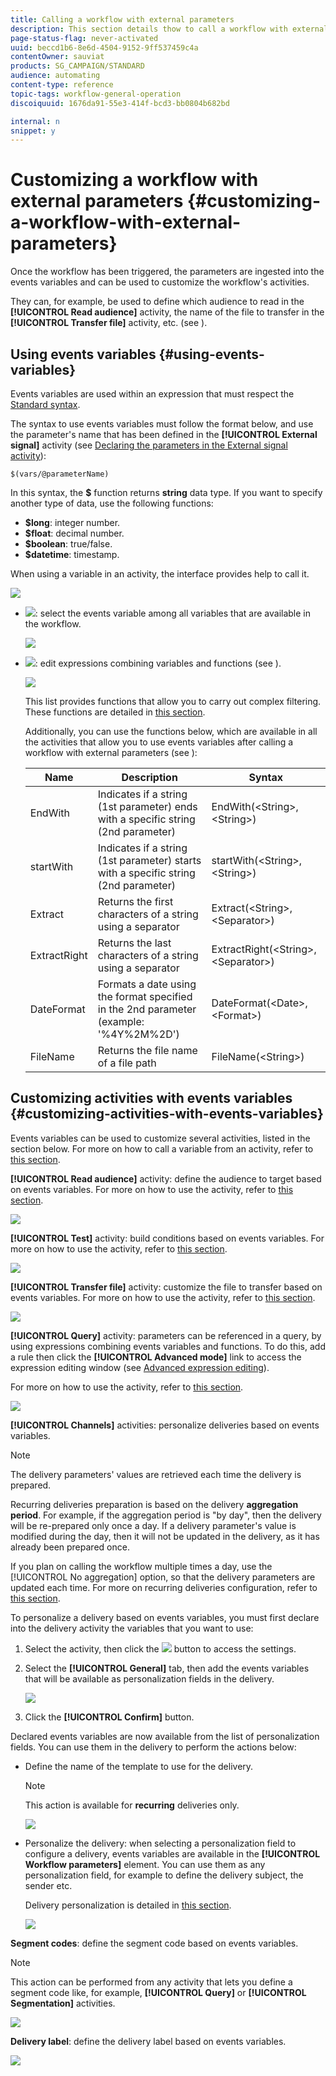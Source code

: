 ```yaml
---
title: Calling a workflow with external parameters
description: This section details thow to call a workflow with external parameters.
page-status-flag: never-activated
uuid: beccd1b6-8e6d-4504-9152-9ff537459c4a
contentOwner: sauviat
products: SG_CAMPAIGN/STANDARD
audience: automating
content-type: reference
topic-tags: workflow-general-operation
discoiquuid: 1676da91-55e3-414f-bcd3-bb0804b682bd

internal: n
snippet: y
---
```


# Customizing a workflow with external parameters {#customizing-a-workflow-with-external-parameters}

Once the workflow has been triggered, the parameters are ingested into the events variables and can be used to customize the workflow's activities.

They can, for example, be used to define which audience to read in the **[!UICONTROL Read audience]** activity, the name of the file to transfer in the **[!UICONTROL Transfer file]** activity, etc. (see [](../../automating/using/customizing-workflow-external-parameters.md)).

## Using events variables {#using-events-variables}

Events variables are used within an expression that must respect the [Standard syntax](../../automating/using/advanced-expression-editing.md#standard-syntax).

The syntax to use events variables must follow the format below, and use the parameter's name that has been defined in the **[!UICONTROL External signal]** activity (see [Declaring the parameters in the External signal activity](../../automating/using/declaring-parameters-external-signal.md)):

```
$(vars/@parameterName)
```

In this syntax, the **$** function returns **string** data type. If you want to specify another type of data, use the following functions:

* **$long**: integer number.
* **$float**: decimal number.
* **$boolean**: true/false.
* **$datetime**: timestamp.

When using a variable in an activity, the interface provides help to call it.

![](assets/extsignal_callparameter.png)

* ![](assets/extsignal_picker.png): select the events variable among all variables that are available in the workflow.

  ![](assets/wkf_test_activity_variables.png)

* ![](assets/extsignal_expression_editor.png): edit expressions combining variables and functions (see [](../../automating/using/advanced-expression-editing.md)).

  ![](assets/wkf_test_activity_variables_expression.png)

  This list provides functions that allow you to carry out complex filtering. These functions are detailed in [this section](../../automating/using/list-of-functions.md).
  
  Additionally, you can use the functions below, which are available in all the activities that allow you to use events variables after calling a workflow with external parameters (see [](../../automating/using/customizing-workflow-external-parameters.md#customizing-activities-with-events-variables)):

  Name | Description | Syntax
  ---------|----------|---------
  EndWith | Indicates if a string (1st parameter) ends with a specific string (2nd parameter) | EndWith(&lt;String&gt;,&lt;String&gt;)
  startWith | Indicates if a string (1st parameter) starts with a specific string (2nd parameter) | startWith(&lt;String&gt;,&lt;String>)
  Extract | Returns the first characters of a string using a separator | Extract(&lt;String&gt;,&lt;Separator&gt;)
  ExtractRight | Returns the last characters of a string using a separator | ExtractRight(&lt;String&gt;,&lt;Separator&gt;)
  DateFormat | Formats a date using the format specified in the 2nd parameter (example:  '%4Y%2M%2D') | DateFormat(&lt;Date&gt;,&lt;Format&gt;)
  FileName | Returns the file name of a file path | FileName(&lt;String&gt;)

## Customizing activities with events variables {#customizing-activities-with-events-variables}

Events variables can be used to customize several activities, listed in the section below. For more on how to call a variable from an activity, refer to [this section](../../automating/using/customizing-workflow-external-parameters.md#using-events-variables).

**[!UICONTROL Read audience]** activity: define the audience to target based on events variables. For more on how to use the activity, refer to [this section](../../automating/using/read-audience.md).

![](assets/extsignal_activities_audience.png)

**[!UICONTROL Test]** activity: build conditions based on events variables. For more on how to use the activity, refer to [this section](../../automating/using/test.md).

![](assets/extsignal_activities_test.png)

**[!UICONTROL Transfer file]** activity: customize the file to transfer based on events variables. For more on how to use the activity, refer to [this section](../../automating/using/transfer-file.md).

![](assets/extsignal_activities_transfer.png)

**[!UICONTROL Query]** activity: parameters can be referenced in a query, by using expressions combining events variables and functions. To do this, add a rule then click the **[!UICONTROL Advanced mode]** link to access the expression editing window (see [Advanced expression editing](../../automating/using/advanced-expression-editing.md)).

For more on how to use the activity, refer to [this section](../../automating/using/query.md).

![](assets/extsignal_activities_query.png)

**[!UICONTROL Channels]** activities: personalize deliveries based on events variables.

  >[!NOTE]
  >
  >The delivery parameters' values are retrieved each time the delivery is prepared.
  >
  >Recurring deliveries preparation is based on the delivery **aggregation period**. For example, if the aggregation period is "by day", then the delivery will be re-prepared only once a day. If a delivery parameter's value is modified during the day, then it will not be updated in the delivery, as it has already been prepared once.
  >
  >If you plan on calling the workflow multiple times a day, use the [!UICONTROL No aggregation] option, so that the delivery parameters are updated each time. For more on recurring deliveries configuration, refer to [this section](/help/automating/using/email-delivery.md#configuration).

To personalize a delivery based on events variables, you must first declare into the delivery activity the variables that you want to use:

1. Select the activity, then click the ![](assets/dlv_activity_params-24px.png) button to access the settings.
1. Select the **[!UICONTROL General]** tab, then add the events variables that will be available as personalization fields in the delivery.

   ![](assets/extsignal_activities_delivery.png)

1. Click the **[!UICONTROL Confirm]** button.

Declared events variables are now available from the list of personalization fields. You can use them in the delivery to perform the actions below:

* Define the name of the template to use for the delivery.

  >[!NOTE]
  >
  >This action is available for **recurring** deliveries only.

  ![](assets/extsignal_activities_template.png)

* Personalize the delivery: when selecting a personalization field to configure a delivery, events variables are available in the **[!UICONTROL Workflow parameters]** element. You can use them as any personalization field, for example to define the delivery subject, the sender etc.

  Delivery personalization is detailed in [this section](../../designing/using/personalization.md).

  ![](assets/extsignal_activities_perso.png)

**Segment codes**: define the segment code based on events variables.

>[!NOTE]
>
>This action can be performed from any activity that lets you define a segment code like, for example, **[!UICONTROL Query]** or **[!UICONTROL Segmentation]** activities.

![](assets/extsignal_activities_segment.png)

**Delivery label**: define the delivery label based on events variables.

![](assets/extsignal_activities_label.png)
